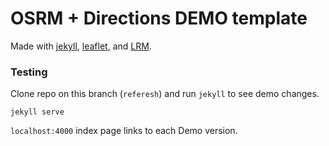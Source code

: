 # OSRM + Directions DEMO template

Made with [jekyll](http://jekyllrb.com/), [leaflet](http://leafletjs.com/), and [LRM](http://www.liedman.net/leaflet-routing-machine/).

### Testing

Clone repo on this branch (`referesh`) and run `jekyll` to see demo changes.

```
jekyll serve 
```

`localhost:4000` index page links to each Demo version. 
